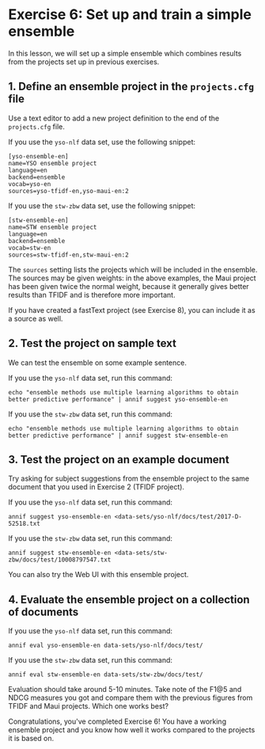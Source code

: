 # Exercise 6: Set up and train a simple ensemble

In this lesson, we will set up a simple ensemble which combines results from
the projects set up in previous exercises.

## 1. Define an ensemble project in the `projects.cfg` file

Use a text editor to add a new project definition to the end of the
`projects.cfg` file.

If you use the `yso-nlf` data set, use the following snippet:

    [yso-ensemble-en]
    name=YSO ensemble project
    language=en
    backend=ensemble
    vocab=yso-en
    sources=yso-tfidf-en,yso-maui-en:2

If you use the `stw-zbw` data set, use the following snippet:

    [stw-ensemble-en]
    name=STW ensemble project
    language=en
    backend=ensemble
    vocab=stw-en
    sources=stw-tfidf-en,stw-maui-en:2

The `sources` setting lists the projects which will be included in the
ensemble. The sources may be given weights: in the above examples, the Maui
project has been given twice the normal weight, because it generally gives
better results than TFIDF and is therefore more important.

If you have created a fastText project (see Exercise 8), you can include it
as a source as well.

## 2. Test the project on sample text

We can test the ensemble on some example sentence.

If you use the `yso-nlf` data set, run this command:

    echo "ensemble methods use multiple learning algorithms to obtain better predictive performance" | annif suggest yso-ensemble-en

If you use the `stw-zbw` data set, run this command:

    echo "ensemble methods use multiple learning algorithms to obtain better predictive performance" | annif suggest stw-ensemble-en

## 3. Test the project on an example document

Try asking for subject suggestions from the ensemble project to the same
document that you used in Exercise 2 (TFIDF project).

If you use the `yso-nlf` data set, run this command:

    annif suggest yso-ensemble-en <data-sets/yso-nlf/docs/test/2017-D-52518.txt

If you use the `stw-zbw` data set, run this command:

    annif suggest stw-ensemble-en <data-sets/stw-zbw/docs/test/10008797547.txt

You can also try the Web UI with this ensemble project.

## 4. Evaluate the ensemble project on a collection of documents

If you use the `yso-nlf` data set, run this command:

    annif eval yso-ensemble-en data-sets/yso-nlf/docs/test/

If you use the `stw-zbw` data set, run this command:

    annif eval stw-ensemble-en data-sets/stw-zbw/docs/test/

Evaluation should take around 5-10 minutes. Take note of the F1@5 and NDCG
measures you got and compare them with the previous figures from TFIDF and Maui
projects. Which one works best?

Congratulations, you've completed Exercise 6! You have a working ensemble
project and you know how well it works compared to the projects it is based on.
